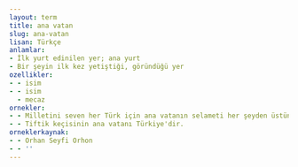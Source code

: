 ```yaml
---
layout: term
title: ana vatan
slug: ana-vatan
lisan: Türkçe
anlamlar:
- İlk yurt edinilen yer; ana yurt
- Bir şeyin ilk kez yetiştiği, göründüğü yer
ozellikler:
- - isim
- - isim
  - mecaz
ornekler:
- - Milletini seven her Türk için ana vatanın selameti her şeyden üstün gelir.
- - Tiftik keçisinin ana vatanı Türkiye'dir.
orneklerkaynak:
- - Orhan Seyfi Orhon
- - ''
---
```

